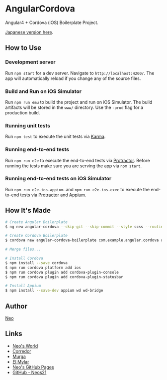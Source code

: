 # AngularCordova

Angular4 + Cordova (iOS) Boilerplate Project.

[Japanese version here](./README.ja.md).


## How to Use

### Development server

Run `npm start` for a dev server. Navigate to `http://localhost:4200/`. The app will automatically reload if you change any of the source files.

### Build and Run on iOS Simulator

Run `npm run emu` to build the project and run on iOS Simulator. The build artifacts will be stored in the `www/` directory. Use the `-prod` flag for a production build.

### Running unit tests

Run `npm test` to execute the unit tests via [Karma](https://karma-runner.github.io).

### Running end-to-end tests

Run `npm run e2e` to execute the end-to-end tests via [Protractor](http://www.protractortest.org/). Before running the tests make sure you are serving the app via `npm start`.

### Running end-to-end tests on iOS Simulator

Run `npm run e2e-ios-appium`. and `npm run e2e-ios-exec` to execute the end-to-end tests via [Protractor](http://www.protractortest.org/) and [Appium](http://appium.io/).


## How It's Made

```sh
# Create Angular Boilerplate
$ ng new angular-cordova --skip-git --skip-commit --style scss --routing

# Create Cordova Boilerplate
$ cordova new angular-cordova-boilerplate com.example.angular.cordova angular-cordova

# Merge files...

# Install Cordova
$ npm install --save cordova
$ npm run cordova platform add ios
$ npm run cordova plugin add cordova-plugin-console
$ npm run cordova plugin add cordova-plugin-statusbar

# Install Appium
$ npm install --save-dev appium wd wd-bridge 
```


## Author

[Neo](http://neo.s21.xrea.com/)


## Links

- [Neo's World](http://neo.s21.xrea.com/)
- [Corredor](https://neos21.hatenablog.com/)
- [Murga](https://neos21.hatenablog.jp/)
- [El Mylar](https://neos21.hateblo.jp/)
- [Neo's GitHub Pages](https://neos21.github.io/)
- [GitHub - Neos21](https://github.com/Neos21/)
